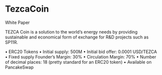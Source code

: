# TezcaCoin
White Paper

TEZCA Coin is a solution to the world’s energy needs by providing sustainable and economical form of exchange for R&D projects such as SP11R. 

•	ERC20 Tokens
•	Initial supply: 500M
•	Initial bid offer: 0.0001 USD/TEZCA
•	Fixed supply
Founder’s Margin: 30%
•	Circulation Margin: 70%
•	Number of decimal places: 18 (pretty standard for an ERC20 token)
•	Available on PancakeSwap
